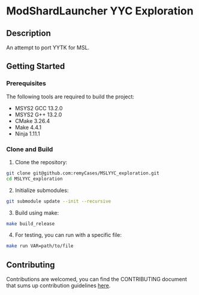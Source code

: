 # ModShardLauncher YYC Exploration

## Description

An attempt to port YYTK for MSL.

## Getting Started

### Prerequisites

The following tools are required to build the project:

- MSYS2 GCC 13.2.0
- MSYS2 G++ 13.2.0
- CMake 3.26.4
- Make 4.4.1
- Ninja 1.11.1

### Clone and Build

1. Clone the repository:
```bash
git clone git@github.com:remyCases/MSLYYC_exploration.git
cd MSLYYC_exploration
```

2. Initialize submodules:
```bash
git submodule update --init --recursive
```

3. Build using make:
```bash
make build_release
```

4. For testing, you can run with a specific file:
```bash
make run VAR=path/to/file
```

## Contributing

Contributions are welcomed, you can find the CONTRIBUTING document that sums up contribution guidelines [here](CONTRIBUTING.md).